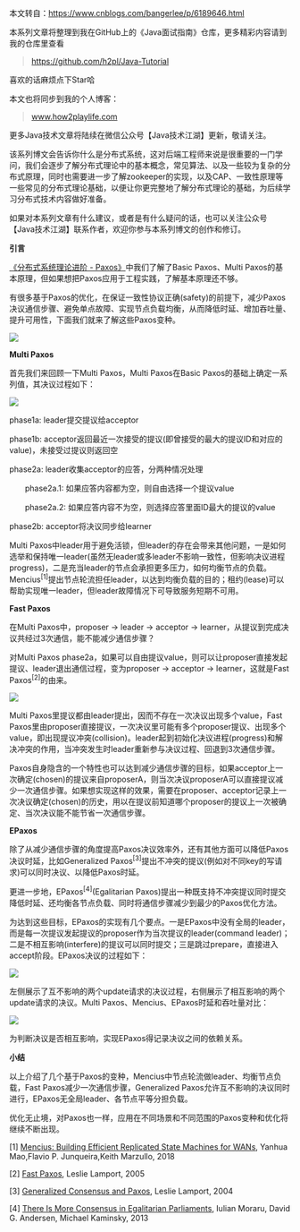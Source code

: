 本文转自：https://www.cnblogs.com/bangerlee/p/6189646.html

本系列文章将整理到我在GitHub上的《Java面试指南》仓库，更多精彩内容请到我的仓库里查看
> https://github.com/h2pl/Java-Tutorial

喜欢的话麻烦点下Star哈

本文也将同步到我的个人博客：
> www.how2playlife.com

更多Java技术文章将陆续在微信公众号【Java技术江湖】更新，敬请关注。

该系列博文会告诉你什么是分布式系统，这对后端工程师来说是很重要的一门学问，我们会逐步了解分布式理论中的基本概念，常见算法、以及一些较为复杂的分布式原理，同时也需要进一步了解zookeeper的实现，以及CAP、一致性原理等一些常见的分布式理论基础，以便让你更完整地了解分布式理论的基础，为后续学习分布式技术内容做好准备。

如果对本系列文章有什么建议，或者是有什么疑问的话，也可以关注公众号【Java技术江湖】联系作者，欢迎你参与本系列博文的创作和修订。

<!-- more -->

**引言**

[《分布式系统理论进阶 - Paxos》](http://www.cnblogs.com/bangerlee/p/5655754.html)中我们了解了Basic Paxos、Multi Paxos的基本原理，但如果想把Paxos应用于工程实践，了解基本原理还不够。

有很多基于Paxos的优化，在保证一致性协议正确(safety)的前提下，减少Paxos决议通信步骤、避免单点故障、实现节点负载均衡，从而降低时延、增加吞吐量、提升可用性，下面我们就来了解这些Paxos变种。

![](https://images2015.cnblogs.com/blog/116770/201612/116770-20161217185911917-43631009.jpg)

**Multi Paxos**

首先我们来回顾一下Multi Paxos，Multi Paxos在Basic Paxos的基础上确定一系列值，其决议过程如下：

![](https://images2015.cnblogs.com/blog/116770/201612/116770-20161218102045714-754820695.png)

phase1a: leader提交提议给acceptor

phase1b: acceptor返回最近一次接受的提议(即曾接受的最大的提议ID和对应的value)，未接受过提议则返回空

phase2a: leader收集acceptor的应答，分两种情况处理

　　phase2a.1: 如果应答内容都为空，则自由选择一个提议value

　　phase2a.2: 如果应答内容不为空，则选择应答里面ID最大的提议的value

phase2b: acceptor将决议同步给learner

Multi Paxos中leader用于避免活锁，但leader的存在会带来其他问题，一是如何选举和保持唯一leader(虽然无leader或多leader不影响一致性，但影响决议进程progress)，二是充当leader的节点会承担更多压力，如何均衡节点的负载。Mencius<sup>[1]</sup>提出节点轮流担任leader，以达到均衡负载的目的；租约(lease)可以帮助实现唯一leader，但leader故障情况下可导致服务短期不可用。

**Fast Paxos**

在Multi Paxos中，proposer -> leader -> acceptor -> learner，从提议到完成决议共经过3次通信，能不能减少通信步骤？

对Multi Paxos phase2a，如果可以自由提议value，则可以让proposer直接发起提议、leader退出通信过程，变为proposer -> acceptor -> learner，这就是Fast Paxos<sup>[2]</sup>的由来。

![](https://images2015.cnblogs.com/blog/116770/201612/116770-20161218102011683-1409659558.png)

Multi Paxos里提议都由leader提出，因而不存在一次决议出现多个value，Fast Paxos里由proposer直接提议，一次决议里可能有多个proposer提议、出现多个value，即出现提议冲突(collision)。leader起到初始化决议进程(progress)和解决冲突的作用，当冲突发生时leader重新参与决议过程、回退到3次通信步骤。

Paxos自身隐含的一个特性也可以达到减少通信步骤的目标，如果acceptor上一次确定(chosen)的提议来自proposerA，则当次决议proposerA可以直接提议减少一次通信步骤。如果想实现这样的效果，需要在proposer、acceptor记录上一次决议确定(chosen)的历史，用以在提议前知道哪个proposer的提议上一次被确定、当次决议能不能节省一次通信步骤。

**EPaxos**

除了从减少通信步骤的角度提高Paxos决议效率外，还有其他方面可以降低Paxos决议时延，比如Generalized Paxos<sup>[3]</sup>提出不冲突的提议(例如对不同key的写请求)可以同时决议、以降低Paxos时延。

更进一步地，EPaxos<sup>[4]</sup>(Egalitarian Paxos)提出一种既支持不冲突提议同时提交降低时延、还均衡各节点负载、同时将通信步骤减少到最少的Paxos优化方法。

为达到这些目标，EPaxos的实现有几个要点。一是EPaxos中没有全局的leader，而是每一次提议发起提议的proposer作为当次提议的leader(command leader)；二是不相互影响(interfere)的提议可以同时提交；三是跳过prepare，直接进入accept阶段。EPaxos决议的过程如下：

![](https://images2015.cnblogs.com/blog/116770/201612/116770-20161218173608104-1507680298.png)

左侧展示了互不影响的两个update请求的决议过程，右侧展示了相互影响的两个update请求的决议。Multi Paxos、Mencius、EPaxos时延和吞吐量对比：

![](https://images2015.cnblogs.com/blog/116770/201612/116770-20161218180622104-945213222.png)

为判断决议是否相互影响，实现EPaxos得记录决议之间的依赖关系。

**小结**

以上介绍了几个基于Paxos的变种，Mencius中节点轮流做leader、均衡节点负载，Fast Paxos减少一次通信步骤，Generalized Paxos允许互不影响的决议同时进行，EPaxos无全局leader、各节点平等分担负载。

优化无止境，对Paxos也一样，应用在不同场景和不同范围的Paxos变种和优化将继续不断出现。

[1] [Mencius: Building Efficient Replicated State Machines for WANs](http://cseweb.ucsd.edu/classes/wi09/cse223a/mencius.pdf), Yanhua Mao,Flavio P. Junqueira,Keith Marzullo, 2018

[2] [Fast Paxos](https://www.microsoft.com/en-us/research/wp-content/uploads/2016/02/tr-2005-112.pdf), Leslie Lamport, 2005

[3] [Generalized Consensus and Paxos](http://diyhpl.us/~bryan/papers2/distributed/distributed-systems/generalized-consensus-and-paxos.2004.pdf), Leslie Lamport, 2004

[4] [There Is More Consensus in Egalitarian Parliaments](http://sigops.org/sosp/sosp13/papers/p358-moraru.pdf), Iulian Moraru, David G. Andersen, Michael Kaminsky, 2013



